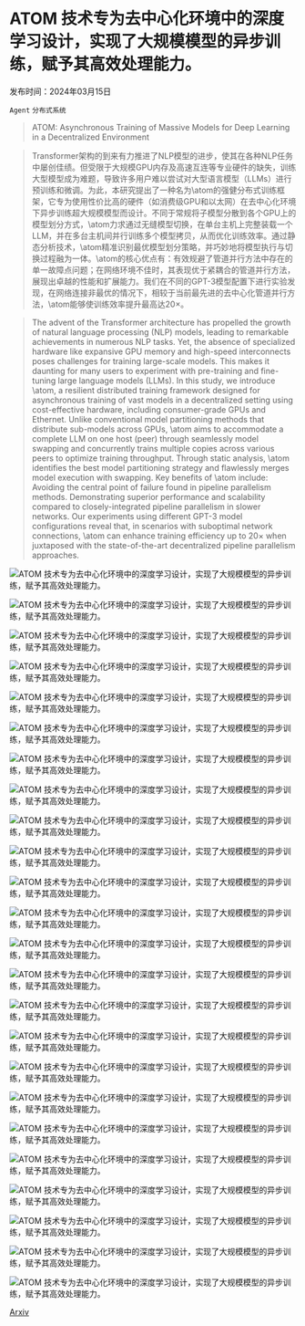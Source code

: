 # ATOM 技术专为去中心化环境中的深度学习设计，实现了大规模模型的异步训练，赋予其高效处理能力。

发布时间：2024年03月15日

`Agent` `分布式系统`

> ATOM: Asynchronous Training of Massive Models for Deep Learning in a Decentralized Environment

> Transformer架构的到来有力推进了NLP模型的进步，使其在各种NLP任务中屡创佳绩。但受限于大规模GPU内存及高速互连等专业硬件的缺失，训练大型模型成为难题，导致许多用户难以尝试对大型语言模型（LLMs）进行预训练和微调。为此，本研究提出了一种名为\atom的强健分布式训练框架，它专为使用性价比高的硬件（如消费级GPU和以太网）在去中心化环境下异步训练超大规模模型而设计。不同于常规将子模型分散到各个GPU上的模型划分方式，\atom力求通过无缝模型切换，在单台主机上完整装载一个LLM，并在多台主机间并行训练多个模型拷贝，从而优化训练效率。通过静态分析技术，\atom精准识别最优模型划分策略，并巧妙地将模型执行与切换过程融为一体。\atom的核心优点有：有效规避了管道并行方法中存在的单一故障点问题；在网络环境不佳时，其表现优于紧耦合的管道并行方法，展现出卓越的性能和扩展能力。我们在不同的GPT-3模型配置下进行实验发现，在网络连接非最优的情况下，相较于当前最先进的去中心化管道并行方法，\atom能够使训练效率提升最高达$20 \times$。

> The advent of the Transformer architecture has propelled the growth of natural language processing (NLP) models, leading to remarkable achievements in numerous NLP tasks. Yet, the absence of specialized hardware like expansive GPU memory and high-speed interconnects poses challenges for training large-scale models. This makes it daunting for many users to experiment with pre-training and fine-tuning large language models (LLMs). In this study, we introduce \atom, a resilient distributed training framework designed for asynchronous training of vast models in a decentralized setting using cost-effective hardware, including consumer-grade GPUs and Ethernet. Unlike conventional model partitioning methods that distribute sub-models across GPUs, \atom aims to accommodate a complete LLM on one host (peer) through seamlessly model swapping and concurrently trains multiple copies across various peers to optimize training throughput. Through static analysis, \atom identifies the best model partitioning strategy and flawlessly merges model execution with swapping. Key benefits of \atom include: Avoiding the central point of failure found in pipeline parallelism methods. Demonstrating superior performance and scalability compared to closely-integrated pipeline parallelism in slower networks. Our experiments using different GPT-3 model configurations reveal that, in scenarios with suboptimal network connections, \atom can enhance training efficiency up to $20 \times$ when juxtaposed with the state-of-the-art decentralized pipeline parallelism approaches.

![ATOM 技术专为去中心化环境中的深度学习设计，实现了大规模模型的异步训练，赋予其高效处理能力。](../../../paper_images/2403.10504/x1.png)

![ATOM 技术专为去中心化环境中的深度学习设计，实现了大规模模型的异步训练，赋予其高效处理能力。](../../../paper_images/2403.10504/x2.png)

![ATOM 技术专为去中心化环境中的深度学习设计，实现了大规模模型的异步训练，赋予其高效处理能力。](../../../paper_images/2403.10504/x3.png)

![ATOM 技术专为去中心化环境中的深度学习设计，实现了大规模模型的异步训练，赋予其高效处理能力。](../../../paper_images/2403.10504/x4.png)

![ATOM 技术专为去中心化环境中的深度学习设计，实现了大规模模型的异步训练，赋予其高效处理能力。](../../../paper_images/2403.10504/x5.png)

![ATOM 技术专为去中心化环境中的深度学习设计，实现了大规模模型的异步训练，赋予其高效处理能力。](../../../paper_images/2403.10504/x6.png)

![ATOM 技术专为去中心化环境中的深度学习设计，实现了大规模模型的异步训练，赋予其高效处理能力。](../../../paper_images/2403.10504/x7.png)

![ATOM 技术专为去中心化环境中的深度学习设计，实现了大规模模型的异步训练，赋予其高效处理能力。](../../../paper_images/2403.10504/x8.png)

![ATOM 技术专为去中心化环境中的深度学习设计，实现了大规模模型的异步训练，赋予其高效处理能力。](../../../paper_images/2403.10504/x9.png)

![ATOM 技术专为去中心化环境中的深度学习设计，实现了大规模模型的异步训练，赋予其高效处理能力。](../../../paper_images/2403.10504/x10.png)

![ATOM 技术专为去中心化环境中的深度学习设计，实现了大规模模型的异步训练，赋予其高效处理能力。](../../../paper_images/2403.10504/x11.png)

![ATOM 技术专为去中心化环境中的深度学习设计，实现了大规模模型的异步训练，赋予其高效处理能力。](../../../paper_images/2403.10504/x12.png)

![ATOM 技术专为去中心化环境中的深度学习设计，实现了大规模模型的异步训练，赋予其高效处理能力。](../../../paper_images/2403.10504/x13.png)

![ATOM 技术专为去中心化环境中的深度学习设计，实现了大规模模型的异步训练，赋予其高效处理能力。](../../../paper_images/2403.10504/x14.png)

![ATOM 技术专为去中心化环境中的深度学习设计，实现了大规模模型的异步训练，赋予其高效处理能力。](../../../paper_images/2403.10504/x15.png)

![ATOM 技术专为去中心化环境中的深度学习设计，实现了大规模模型的异步训练，赋予其高效处理能力。](../../../paper_images/2403.10504/x16.png)

![ATOM 技术专为去中心化环境中的深度学习设计，实现了大规模模型的异步训练，赋予其高效处理能力。](../../../paper_images/2403.10504/x17.png)

![ATOM 技术专为去中心化环境中的深度学习设计，实现了大规模模型的异步训练，赋予其高效处理能力。](../../../paper_images/2403.10504/x18.png)

![ATOM 技术专为去中心化环境中的深度学习设计，实现了大规模模型的异步训练，赋予其高效处理能力。](../../../paper_images/2403.10504/x19.png)

![ATOM 技术专为去中心化环境中的深度学习设计，实现了大规模模型的异步训练，赋予其高效处理能力。](../../../paper_images/2403.10504/x20.png)

![ATOM 技术专为去中心化环境中的深度学习设计，实现了大规模模型的异步训练，赋予其高效处理能力。](../../../paper_images/2403.10504/x21.png)

![ATOM 技术专为去中心化环境中的深度学习设计，实现了大规模模型的异步训练，赋予其高效处理能力。](../../../paper_images/2403.10504/)

![ATOM 技术专为去中心化环境中的深度学习设计，实现了大规模模型的异步训练，赋予其高效处理能力。](../../../paper_images/2403.10504/x23.png)

![ATOM 技术专为去中心化环境中的深度学习设计，实现了大规模模型的异步训练，赋予其高效处理能力。](../../../paper_images/2403.10504/x24.png)

[Arxiv](https://arxiv.org/abs/2403.10504)